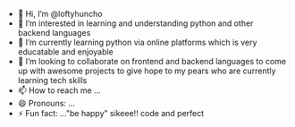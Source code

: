 - 👋 Hi, I’m @loftyhuncho
- 👀 I’m interested in learning and understanding python and other backend languages
- 🌱 I’m currently learning python via online platforms which is very educatable and enjoyable
- 💞️ I’m looking to collaborate on frontend and backend languages to come up with awesome projects to give hope to my pears who are currently learning tech skills
- 📫 How to reach me ...
- 😄 Pronouns: ...
- ⚡ Fun fact: ..."be happy" sikeee!! code and perfect

<!---
loftyhuncho/loftyhuncho is a ✨ special ✨ repository because its `README.md` (this file) appears on your GitHub profile.
You can click the Preview link to take a look at your changes.
--->
